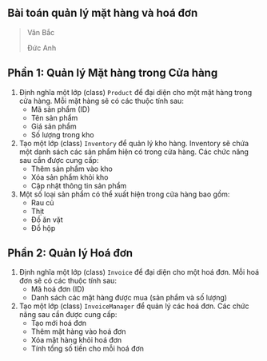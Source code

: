 ## Bài toán quản lý mặt hàng và hoá đơn

> Văn Bắc
> 
> Đức Anh

## Phần 1: Quản lý Mặt hàng trong Cửa hàng

1.  Định nghĩa một lớp (class) `Product` để đại diện cho một mặt hàng trong cửa hàng. Mỗi mặt hàng sẽ có các thuộc tính sau:
    -   Mã sản phẩm (ID)
    -   Tên sản phẩm
    -   Giá sản phẩm
    -   Số lượng trong kho
2.  Tạo một lớp (class) `Inventory` để quản lý kho hàng. Inventory sẽ chứa một danh sách các sản phẩm hiện có trong cửa hàng. Các chức năng sau cần được cung cấp:
    -   Thêm sản phẩm vào kho
    -   Xóa sản phẩm khỏi kho
    -   Cập nhật thông tin sản phẩm
3.  Một số loại sản phẩm có thể xuất hiện trong cửa hàng bao gồm:
    -   Rau củ
    -   Thịt
    -   Đồ ăn vặt
    -   Đồ hộp

## Phần 2: Quản lý Hoá đơn

1.  Định nghĩa một lớp (class) `Invoice` để đại diện cho một hoá đơn. Mỗi hoá đơn sẽ có các thuộc tính sau:
    -   Mã hoá đơn (ID)
    -   Danh sách các mặt hàng được mua (sản phẩm và số lượng)
2.  Tạo một lớp (class) `InvoiceManager` để quản lý các hoá đơn. Các chức năng sau cần được cung cấp:
    -   Tạo mới hoá đơn
    -   Thêm mặt hàng vào hoá đơn
    -   Xóa mặt hàng khỏi hoá đơn
    -   Tính tổng số tiền cho mỗi hoá đơn
